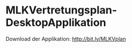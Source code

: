 MLKVertretungsplan-DesktopApplikation
=====================================

Download der Applikation:
http://bit.ly/MLKVplan



